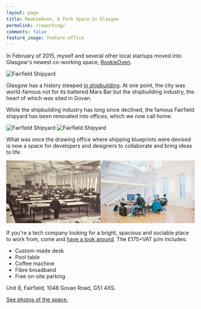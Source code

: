 ```yaml
---
layout: page
title: RookieOven, A Tech Space in Glasgow
permalink: /coworking/
comments: false
feature_image: feature-office
---
```

<p>In February of 2015, myself and several other local startups moved into Glasgow's newest co-working space, <a href="http://rookieoven.com/coworking/">RookieOven</a>.</p>

<img src="/img/fairfield1.jpg" alt="Fairfield Shipyard">

<p>Glasgow has a history steeped <a href="http://www.bbc.co.uk/news/uk-scotland-glasgow-west-24820573">in shipbuilding</a>. At one point, the city was world-famous not for its battered Mars Bar but the shipbuilding industry, the heart of which was sited in Govan.</p>

<p>While the shipbuilding industry has long since declined, the famous Fairfield shipyard has been renovated into offices, which we now call home.</p>

<img src="/img/fairfield2.jpg" alt="Fairfield Shipyard">

<img src="/img/fairfield3.jpg" alt="Fairfield Shipyard">

<p>What was once the drawing office where shipping blueprints were devised is now a space for developers and designers to collaborate and bring ideas to life.</p>

<img src="/img/fairfield.jpg" alt="Fairfield Shipyard">

<p>If you're a tech company looking for a bright, spacious and sociable place to work from, come and <a href="mailto:hello@iamashley.co.uk">have a look around</a>. The £175+VAT p/m includes:</p>

* Custom-made desk
* Pool table
* Coffee machine
* Fibre broadband
* Free on-site parking

<p>Unit 8, Fairfield, 1048 Govan Road, G51 4XS.</p>

<p><a href="https://ashleybaxter.exposure.co/rookieoven-coworking">See photos of the space.</a></p>